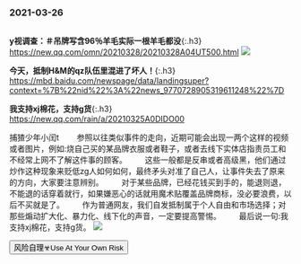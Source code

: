 ### 2021-03-26
```note
```
**y视调查：＃吊牌写含96％羊毛实际一根羊毛都没**{:.h3}<br>
https://new.qq.com/omn/20210328/20210328A04UT500.html
![](http://wx2.sinaimg.cn/large/d8b41602gy1gowg0hq0f2j20h10bk48f.jpg)

**今天，抵制H&M的qz队伍里混进了坏人！**{:.h3}<br>
https://mbd.baidu.com/newspage/data/landingsuper?context=%7B%22nid%22%3A%22news_9770728905319611248%22%7D

**我支持xj棉花，支持g货**{:.h3}<br>
https://new.qq.com/rain/a/20210325A0DIDO00

捕猹少年小闰t
　　参照以往类似事件的走向，近期可能会出现一两个这样的视频或者图片，例如:烧自己买的某品牌衣服或者鞋子，或者去线下实体店指责员工和不经常上网不了解这件事的顾客。
　　这些一般都是反串或者高级黑，他们通过炒作这种现象来贬低zg人如何如何，最终矛头对准了自己人，让事件失去了原来的方向，大家要注意辨别。
　　对于某些品牌，已经花钱买到手的，能退则退，不能退的话穿着就行，如果嫌恶心的话就用魔术贴覆盖品牌商标，没必要浪费，以后不买就是了。
　　作为普通网友，我们自发抵制属于个人自由和市场选择；对那些煽动扩大化、暴力化、线下化的声音，一定要提高警惕。
　　最后说一句:我支持xj棉花，支持g货。
![](https://inews.gtimg.com/newsapp_bt/0/13334470232/1000)

<button onclick="myFunction()">风险自理☣Use At Your Own Risk</button>

<div id="myDIV" style="display: none">

<u>zg大使应约赴法gw交b交涉，媒体披露现场“火药味十足</u>{:.h3}<br>
[https://baijiahao.baidu.com/s?id=1695173821537579921](https://baijiahao.baidu.com/s?id=1695173821537579921)

他们在意s形态着魔的z客和媒体裹挟下，根本不在乎事实的经纬，只要zz的正确。对于这种具有病态心理的sh绝不能惯着，一惯着他们就会疯得更厉害。

</div>

<script>
function myFunction() {
  var x = document.getElementById("myDIV");
  if (x.style.display === "none") {
    x.style.display = "block";
  } else {
    x.style.display = "none";
  }
}
</script>
